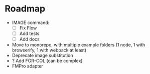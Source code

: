 # Roadmap

* IMAGE command:
    - [ ] Fix Flow
    - [ ] Add tests
    - [ ] Add docs
* Move to monorepo, with multiple example folders (1 node, 1 with browserify, 1 with webpack at least)
* Deprecate image substitution
* ? Add FOR-COL (can be complex)
* FMPro adapter
